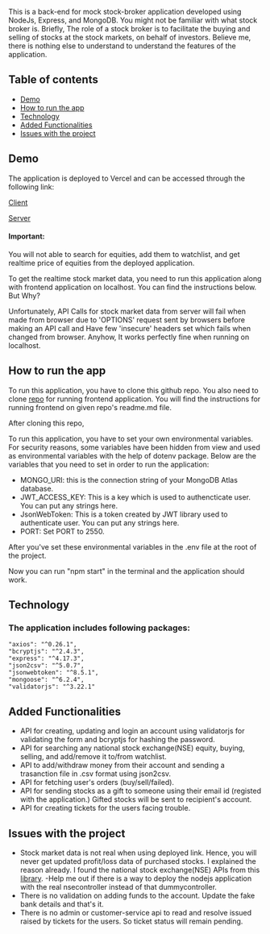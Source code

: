 This is a back-end for mock stock-broker application developed using NodeJs, Express, and MongoDB. You might not be familiar with what stock broker is.
Briefly, The role of a stock broker is to facilitate the buying and selling of stocks at the stock markets, on behalf of investors. 
Believe me, there is nothing else to understand to understand the features of the application.

## Table of contents

* [Demo](#demo)
* [How to run the app](#how-to-run-the-app)
* [Technology](#technology)
* [Added Functionalities](#added-functionalities)
* [Issues with the project](#issues-with-the-project)


## Demo

The application is deployed to Vercel and can be accessed through the following link:

[Client](https://brouse-broker.vercel.app)

[Server](https://brouseserver.herokuapp.com)

#### Important:

You will not able to search for equities, add them to watchlist, and get realtime price of equities from the deployed application. 

To get the realtime stock market  data, you need to run this application along with frontend application on localhost. You can find the instructions below. But Why?

Unfortunately, API Calls for stock market data from server will fail when made from browser due to 'OPTIONS' request sent by browsers before making an API call and Have few 'insecure' headers set which fails when changed from browser. Anyhow, It works perfectly fine when running on localhost.


## How to run the app

To run this application, you have to clone this github repo. You also need to clone [repo](https://github.com/mehtab39/brouse) for running frontend application. You will find the instructions for running frontend on given repo's readme.md file. 

After cloning this repo, 

To run this application, you have to set your own environmental variables. For security reasons, some variables have been hidden from view and used as environmental variables with the help of dotenv package. Below are the variables that you need to set in order to run the application:

* MONGO_URI: this is the connection string of your MongoDB Atlas database.
* JWT_ACCESS_KEY: This is a key which is used to authencticate user. You can put any strings here.
* JsonWebToken: This is a token created by JWT library used to authenticate user. You can put any strings here.
* PORT: Set PORT to 2550.

After you've set these environmental variables in the .env file at the root of the project.

Now you can run "npm start" in the terminal and the application should work.



## Technology
### The application includes following packages:
    "axios": "^0.26.1",
    "bcryptjs": "^2.4.3",
    "express": "^4.17.3",
    "json2csv": "^5.0.7",
    "jsonwebtoken": "^8.5.1",
    "mongoose": "^6.2.4",
    "validatorjs": "^3.22.1"

## Added Functionalities


* API for creating, updating and login an account using validatorjs for validating the form and bcryptjs for hashing the password.
* API for searching any national stock exchange(NSE) equity, buying, selling, and add/remove it to/from watchlist.
* API to add/withdraw money from their account and sending a trasanction file in .csv format using json2csv.
* API for fetching user's orders (buy/sell/failed).
* API for sending stocks as a gift to someone using their email id (registed with the application.) Gifted stocks will be sent to recipient's account.
* API for creating tickets for the users facing trouble. 



## Issues with the project

* Stock market data is not real when using deployed link. Hence, you will never get updated profit/loss data of purchased stocks. I explained the reason already. I       found the national stock exchange(NSE) APIs from this [library](https://www.npmjs.com/package/indian-stock-exchange). 
    -Help me out if there is a way to deploy the nodejs application with the real nsecontroller instead of that dummycontroller.
* There is no validation on adding funds to the account. Update the fake bank details and that's it. 
* There is no admin or customer-service api to read and resolve issued raised by tickets for the users. So ticket status will remain pending.

